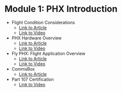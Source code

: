 # Module 1: PHX Introduction

* Flight Condition Considerations
  * [Link to Article](https://sentera.atlassian.net/wiki/spaces/PUG/pages/3288858696/Limitations)
  * [Link to Video](https://www.youtube.com/watch?v=PDxvyMJGp4w)
* PHX Hardware Overview
  * [Link to Article](https://sentera.atlassian.net/wiki/spaces/PUG/pages/3289415691/System+Description)
  * [Link to Video](https://www.youtube.com/watch?v=ULvO1tkiukY)
* Fly PHX: Flight Application Overview
  * [Link to Article](https://sentera.atlassian.net/wiki/spaces/PUG/pages/3289153560/Fly+PHX)
  * [Link to Video](https://www.youtube.com/watch?v=b2VugMhz2OQ)
* CommsBox
  * [Link to Article](https://sentera.atlassian.net/wiki/spaces/PUG/pages/3288793286/CommsBox)
* Part 107 Certification
  * [Link to Video](https://www.youtube.com/watch?v=RSl8xuYHBiA)
